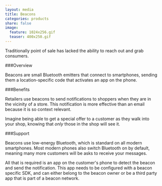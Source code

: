 ```yaml
---
layout: media
title: Beacons
categories: products
share: false
image:
  feature: 1024x256.gif
  teaser: 400x250.gif
---
```

Traditionally point of sale has lacked the ability to reach out and grab consumers. 

###Overview

Beacons are small Bluetooth emitters that connect to smartphones, sending them a location-specific code that activates an app on the phone.

###Benefits

Retailers use beacons to send notifications to shoppers when they are in the vicinity of a store. This notification is more effective than an email because it is so context relevant.

Imagine being able to get a special offer to a customer as they walk into your shop, knowing that *only* those in the shop will see it.

###Support

Beacons use low-energy Bluetooth, which is standard on all modern smartphones. Most modern phones also switch Bluetooth on by default, meaning many more customers will be asks to receive your messages.

All that is required is an app on the customer's phone to detect the beacon and send the notification. This app needs to be configured with a beacon specific SDK, and can either belong to the beacon owner or be a third party app that is part of a beacon network.
